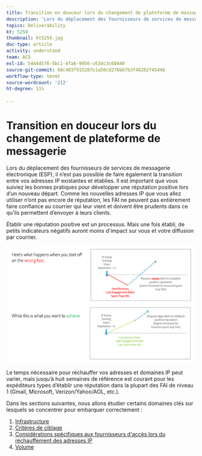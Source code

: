 ```yaml
---
title: Transition en douceur lors du changement de plateforme de messagerie.
description: 'Lors du déplacement des fournisseurs de services de messagerie électronique (ESP), il n’est pas possible de faire également la transition entre vos adresses IP existantes et établies. Il est important que vous suiviez les bonnes pratiques pour développer une réputation positive lors d’un nouveau départ. '
topics: Deliverability
kt: 5259
thumbnail: kt5259.jpg
doc-type: article
activity: understand
team: ACS
exl-id: 5444d576-5bc1-4fa6-9956-c63dc3c60440
source-git-commit: 68c403f915287e1a50cd276b67b3f48202f45446
workflow-type: tm+mt
source-wordcount: '212'
ht-degree: 11%

---
```


# Transition en douceur lors du changement de plateforme de messagerie

Lors du déplacement des fournisseurs de services de messagerie électronique (ESP), il n’est pas possible de faire également la transition entre vos adresses IP existantes et établies. Il est important que vous suiviez les bonnes pratiques pour développer une réputation positive lors d’un nouveau départ. Comme les nouvelles adresses IP que vous allez utiliser n’ont pas encore de réputation, les FAI ne peuvent pas entièrement faire confiance au courrier qui leur vient et doivent être prudents dans ce qu’ils permettent d’envoyer à leurs clients.

Établir une réputation positive est un processus. Mais une fois établi, de petits indicateurs négatifs auront moins d&#39;impact sur vous et votre diffusion par courrier.

![Processus de transition](../assets/transition-process.png)

Le temps nécessaire pour réchauffer vos adresses et domaines IP peut varier, mais jusqu’à huit semaines de référence est courant pour les expéditeurs types d’établir une réputation dans la plupart des FAI de niveau 1 (Gmail, Microsoft, Verizon/Yahoo/AOL, etc.).

Dans les sections suivantes, nous allons étudier certains domaines clés sur lesquels se concentrer pour embarquer correctement :

1. [Infrastructure](/help/transition-process/infrastructure.md)
2. [Critères de ciblage](/help/transition-process/targeting-criteria.md)
3. [Considérations spécifiques aux fournisseurs d&#39;accès lors du réchauffement des adresses IP](/help/transition-process/isp-specific-considerations-during-ip-warming.md)
4. [Volume](/help/transition-process/volume.md)
